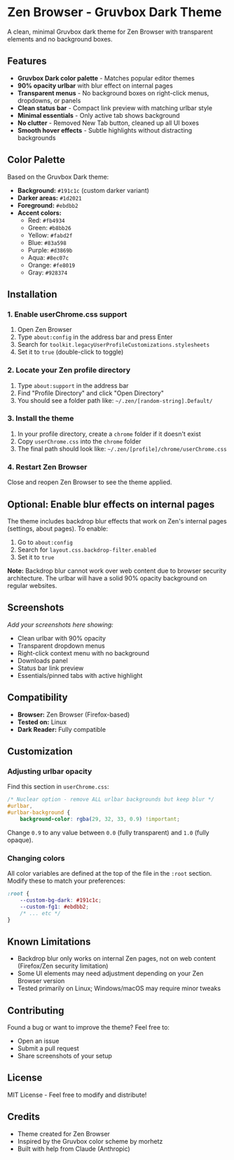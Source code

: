 # Zen Browser - Gruvbox Dark Theme

A clean, minimal Gruvbox dark theme for Zen Browser with transparent elements and no background boxes.

## Features

- **Gruvbox Dark color palette** - Matches popular editor themes
- **90% opacity urlbar** with blur effect on internal pages
- **Transparent menus** - No background boxes on right-click menus, dropdowns, or panels
- **Clean status bar** - Compact link preview with matching urlbar style
- **Minimal essentials** - Only active tab shows background
- **No clutter** - Removed New Tab button, cleaned up all UI boxes
- **Smooth hover effects** - Subtle highlights without distracting backgrounds

## Color Palette

Based on the Gruvbox Dark theme:

- **Background:** `#191c1c` (custom darker variant)
- **Darker areas:** `#1d2021`
- **Foreground:** `#ebdbb2`
- **Accent colors:**
  - Red: `#fb4934`
  - Green: `#b8bb26`
  - Yellow: `#fabd2f`
  - Blue: `#83a598`
  - Purple: `#d3869b`
  - Aqua: `#8ec07c`
  - Orange: `#fe8019`
  - Gray: `#928374`

## Installation

### 1. Enable userChrome.css support

1. Open Zen Browser
2. Type `about:config` in the address bar and press Enter
3. Search for `toolkit.legacyUserProfileCustomizations.stylesheets`
4. Set it to `true` (double-click to toggle)

### 2. Locate your Zen profile directory

1. Type `about:support` in the address bar
2. Find "Profile Directory" and click "Open Directory"
3. You should see a folder path like: `~/.zen/[random-string].Default/`

### 3. Install the theme

1. In your profile directory, create a `chrome` folder if it doesn't exist
2. Copy `userChrome.css` into the `chrome` folder
3. The final path should look like: `~/.zen/[profile]/chrome/userChrome.css`

### 4. Restart Zen Browser

Close and reopen Zen Browser to see the theme applied.

## Optional: Enable blur effects on internal pages

The theme includes backdrop blur effects that work on Zen's internal pages (settings, about pages). To enable:

1. Go to `about:config`
2. Search for `layout.css.backdrop-filter.enabled`
3. Set it to `true`

**Note:** Backdrop blur cannot work over web content due to browser security architecture. The urlbar will have a solid 90% opacity background on regular websites.

## Screenshots

*Add your screenshots here showing:*
- Clean urlbar with 90% opacity
- Transparent dropdown menus
- Right-click context menu with no background
- Downloads panel
- Status bar link preview
- Essentials/pinned tabs with active highlight

## Compatibility

- **Browser:** Zen Browser (Firefox-based)
- **Tested on:** Linux
- **Dark Reader:** Fully compatible

## Customization

### Adjusting urlbar opacity

Find this section in `userChrome.css`:

```css
/* Nuclear option - remove ALL urlbar backgrounds but keep blur */
#urlbar,
#urlbar-background {
    background-color: rgba(29, 32, 33, 0.9) !important;
```

Change `0.9` to any value between `0.0` (fully transparent) and `1.0` (fully opaque).

### Changing colors

All color variables are defined at the top of the file in the `:root` section. Modify these to match your preferences:

```css
:root {
    --custom-bg-dark: #191c1c;
    --custom-fg1: #ebdbb2;
    /* ... etc */
}
```

## Known Limitations

- Backdrop blur only works on internal Zen pages, not on web content (Firefox/Zen security limitation)
- Some UI elements may need adjustment depending on your Zen Browser version
- Tested primarily on Linux; Windows/macOS may require minor tweaks

## Contributing

Found a bug or want to improve the theme? Feel free to:

- Open an issue
- Submit a pull request
- Share screenshots of your setup

## License

MIT License - Feel free to modify and distribute!

## Credits

- Theme created for Zen Browser
- Inspired by the Gruvbox color scheme by morhetz
- Built with help from Claude (Anthropic)
